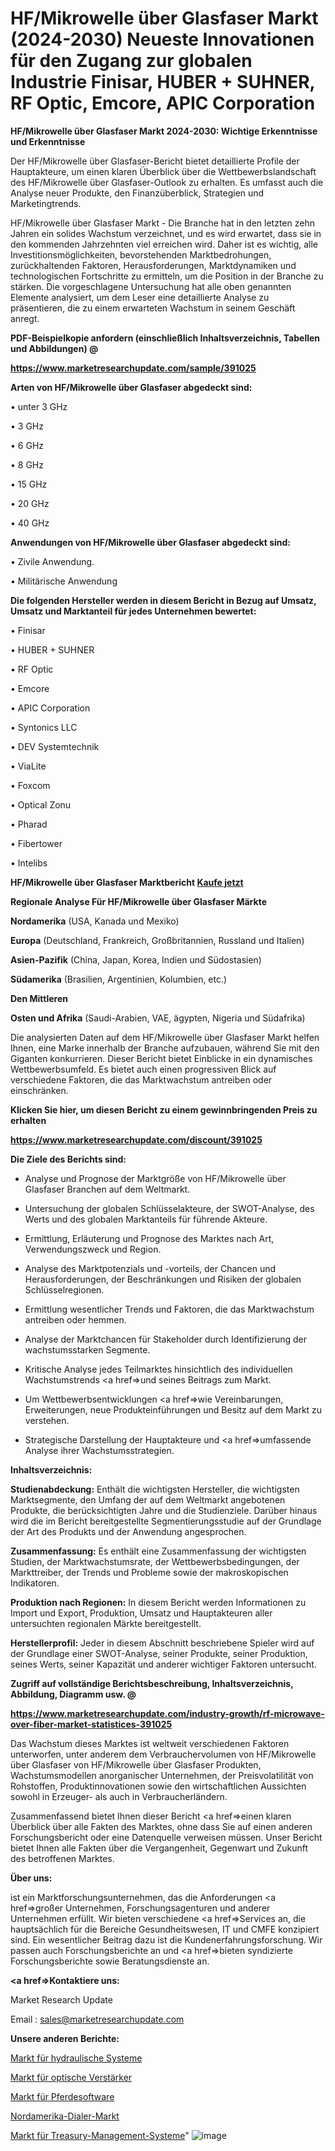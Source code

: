# HF/Mikrowelle über Glasfaser Markt (2024-2030) Neueste Innovationen für den Zugang zur globalen Industrie Finisar, HUBER + SUHNER, RF Optic, Emcore, APIC Corporation

<strong>HF/Mikrowelle über Glasfaser Markt 2024-2030: Wichtige Erkenntnisse und Erkenntnisse</strong>

Der HF/Mikrowelle über Glasfaser-Bericht bietet detaillierte Profile der Hauptakteure, um einen klaren Überblick über die Wettbewerbslandschaft des HF/Mikrowelle über Glasfaser-Outlook zu erhalten. Es umfasst auch die Analyse neuer Produkte, den Finanzüberblick, Strategien und Marketingtrends.

HF/Mikrowelle über Glasfaser Markt - Die Branche hat in den letzten zehn Jahren ein solides Wachstum verzeichnet, und es wird erwartet, dass sie in den kommenden Jahrzehnten viel erreichen wird. Daher ist es wichtig, alle Investitionsmöglichkeiten, bevorstehenden Marktbedrohungen, zurückhaltenden Faktoren, Herausforderungen, Marktdynamiken und technologischen Fortschritte zu ermitteln, um die Position in der Branche zu stärken. Die vorgeschlagene Untersuchung hat alle oben genannten Elemente analysiert, um dem Leser eine detaillierte Analyse zu präsentieren, die zu einem erwarteten Wachstum in seinem Geschäft anregt.



<strong><b>PDF-Beispielkopie anfordern (einschließlich Inhaltsverzeichnis, Tabellen und Abbildungen) @ </b></strong>

<strong><a href=https://www.marketresearchupdate.com/sample/391025>

<strong>https://www.marketresearchupdate.com/sample/391025</u></a></strong></strong>



<strong>Arten von HF/Mikrowelle über Glasfaser abgedeckt sind:</strong>

• unter 3 GHz

• 3 GHz

• 6 GHz

• 8 GHz

• 15 GHz

• 20 GHz

• 40 GHz



<strong>Anwendungen von HF/Mikrowelle über Glasfaser abgedeckt sind:</strong>

• Zivile Anwendung.

• Militärische Anwendung



<strong>Die folgenden Hersteller werden in diesem Bericht in Bezug auf Umsatz, Umsatz und Marktanteil für jedes Unternehmen bewertet:</strong>

• Finisar

• HUBER + SUHNER

• RF Optic

• Emcore

• APIC Corporation

• Syntonics LLC

• DEV Systemtechnik

• ViaLite

• Foxcom

• Optical Zonu

• Pharad

• Fibertower

• Intelibs



<strong>HF/Mikrowelle über Glasfaser Marktbericht <a href=https://www.marketresearchupdate.com/buynow/391025>Kaufe jetzt</a></strong>



<strong>Regionale Analyse Für HF/Mikrowelle über Glasfaser Märkte</strong>



<strong>Nordamerika</strong> (USA, Kanada und Mexiko)



<strong>Europa</strong> (Deutschland, Frankreich, Großbritannien, Russland und Italien)



<strong>Asien-Pazifik</strong> (China, Japan, Korea, Indien und Südostasien)



<strong>Südamerika</strong> (Brasilien, Argentinien, Kolumbien, etc.)



<strong>Den Mittleren</strong> 

<strong>Osten und Afrika</strong> (Saudi-Arabien, VAE, ägypten, Nigeria und Südafrika)

Die analysierten Daten auf dem HF/Mikrowelle über Glasfaser Markt helfen Ihnen, eine Marke innerhalb der Branche aufzubauen, während Sie mit den Giganten konkurrieren. Dieser Bericht bietet Einblicke in ein dynamisches Wettbewerbsumfeld. Es bietet auch einen progressiven Blick auf verschiedene Faktoren, die das Marktwachstum antreiben oder einschränken.



<strong>Klicken Sie hier, um diesen Bericht zu einem gewinnbringenden Preis zu erhalten
</strong>

<strong><a href=https://www.marketresearchupdate.com/discount/391025>https://www.marketresearchupdate.com/discount/391025</b></u></strong></a>



<strong>Die Ziele des Berichts sind:</strong>

- Analyse und Prognose der Marktgröße von HF/Mikrowelle über Glasfaser Branchen auf dem Weltmarkt.

- Untersuchung der globalen Schlüsselakteure, der SWOT-Analyse, des Werts und des globalen Marktanteils für führende Akteure.

- Ermittlung, Erläuterung und Prognose des Marktes nach Art, Verwendungszweck und Region.

- Analyse des Marktpotenzials und -vorteils, der Chancen und Herausforderungen, der Beschränkungen und Risiken der globalen Schlüsselregionen.

- Ermittlung wesentlicher Trends und Faktoren, die das Marktwachstum antreiben oder hemmen.

- Analyse der Marktchancen für Stakeholder durch Identifizierung der wachstumsstarken Segmente.

- Kritische Analyse jedes Teilmarktes hinsichtlich des individuellen Wachstumstrends <a href=>und</a> seines Beitrags zum Markt.

- Um Wettbewerbsentwicklungen <a href=>wie</a> Vereinbarungen, Erweiterungen, neue Produkteinführungen und Besitz auf dem Markt zu verstehen.

- Strategische Darstellung der Hauptakteure und <a href=>umfas</a>sende Analyse ihrer Wachstumsstrategien.



<strong>Inhaltsverzeichnis:</strong>



<strong>Studienabdeckung:</strong> Enthält die wichtigsten Hersteller, die wichtigsten Marktsegmente, den Umfang der auf dem Weltmarkt angebotenen Produkte, die berücksichtigten Jahre und die Studienziele. Darüber hinaus wird die im Bericht bereitgestellte Segmentierungsstudie auf der Grundlage der Art des Produkts und der Anwendung angesprochen.



<strong>Zusammenfassung:</strong> Es enthält eine Zusammenfassung der wichtigsten Studien, der Marktwachstumsrate, der Wettbewerbsbedingungen, der Markttreiber, der Trends und Probleme sowie der makroskopischen Indikatoren.



<strong>Produktion nach Regionen:</strong> In diesem Bericht werden Informationen zu Import und Export, Produktion, Umsatz und Hauptakteuren aller untersuchten regionalen Märkte bereitgestellt.



<strong>Herstellerprofil:</strong> Jeder in diesem Abschnitt beschriebene Spieler wird auf der Grundlage einer SWOT-Analyse, seiner Produkte, seiner Produktion, seines Werts, seiner Kapazität und anderer wichtiger Faktoren untersucht.



<strong><b>Zugriff auf vollständige Berichtsbeschreibung, Inhaltsverzeichnis, Abbildung, Diagramm usw. @ </b></strong>

<strong><a href=https://www.marketresearchupdate.com/industry-growth/rf-microwave-over-fiber-market-statistices-391025>https://www.marketresearchupdate.com/industry-growth/rf-microwave-over-fiber-market-statistices-391025</a></strong>

Das Wachstum dieses Marktes ist weltweit verschiedenen Faktoren unterworfen, unter anderem dem Verbrauchervolumen von HF/Mikrowelle über Glasfaser von HF/Mikrowelle über Glasfaser Produkten, Wachstumsmodellen anorganischer Unternehmen, der Preisvolatilität von Rohstoffen, Produktinnovationen sowie den wirtschaftlichen Aussichten sowohl in Erzeuger- als auch in Verbraucherländern.

Zusammenfassend bietet Ihnen dieser Bericht <a href=>einen</a> klaren Überblick über alle Fakten des Marktes, ohne dass Sie auf einen anderen Forschungsbericht oder eine Datenquelle verweisen müssen. Unser Bericht bietet Ihnen alle Fakten über die Vergangenheit, Gegenwart und Zukunft des betroffenen Marktes.



<strong>Über uns:</strong>

 ist ein Marktforschungsunternehmen, das die Anforderungen <a href=>großer</a> Unternehmen, Forschungsagenturen und anderer Unternehmen erfüllt. Wir bieten verschiedene <a href=>Services</a> an, die hauptsächlich für die Bereiche Gesundheitswesen, IT und CMFE konzipiert sind. Ein wesentlicher Beitrag dazu ist die Kundenerfahrungsforschung. Wir passen auch Forschungsberichte an und <a href=>bieten</a> syndizierte Forschungsberichte sowie Beratungsdienste an.



<strong><a href=>Kontaktiere uns:</a></strong>

Market Research Update

Email : sales@marketresearchupdate.com



<strong>Unsere anderen Berichte:</strong>

<a href=https://www.linkedin.com/pulse/hydraulic-systems-market-growth-possibilities>Markt für hydraulische Systeme</a>

<a href=https://www.linkedin.com/pulse/optical-amplifier-market-outlooks-2023-size>Markt für optische Verstärker</a>

<a href=https://www.linkedin.com/pulse/horse-software-market-analysis-segment-region-growth-forecast>Markt für Pferdesoftware</a>

<a href=https://www.linkedin.com/pulse/north-america-dialer-market-2023-pointing>Nordamerika-Dialer-Markt</a>

<a href=https://www.linkedin.com/pulse/treasury-management-system-market-2023-7im5e/>Markt für Treasury-Management-Systeme</a>"
![image](https://github.com/Gayatrikarjule/Market-Analysis-361/assets/97346546/45a30469-871c-485d-9b51-341255a0b8d0)
